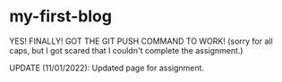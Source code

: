 # my-first-blog

YES! FINALLY! GOT THE GIT PUSH COMMAND TO WORK! (sorry for all caps, but I got scared that I couldn't complete the assignment.)

UPDATE (11/01/2022):
Updated page for assignment.

